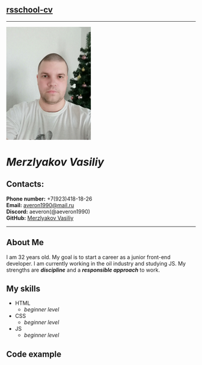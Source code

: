 ## [rsschool-cv](https://aeveron1990.github.io/rsschool-cv/cv "Url on project")
***********
![Alt-foto](myFoto.png "My foto")
# ***Merzlyakov Vasiliy***
## **Contacts:**
**Phone number:** +7(923)418-18-26  
**Email:** averon1990@mail.ru  
**Discord:** aeveron(@aeveron1990)  
**GitHub:** [Merzlyakov Vasiliy](https://github.com/aeveron1990 "Url on GitHub")
***********
## About Me
I am 32 years old. My goal is to start a career as a junior front-end developer. I am currently working in the oil industry and studying JS. My strengths are ***discipline*** and a ***responsible approach*** to work.
## My skills
* HTML
    + *beginner level*
* CSS
    + *beginner level*
* JS
    + *beginner level*
## Code example
```

```